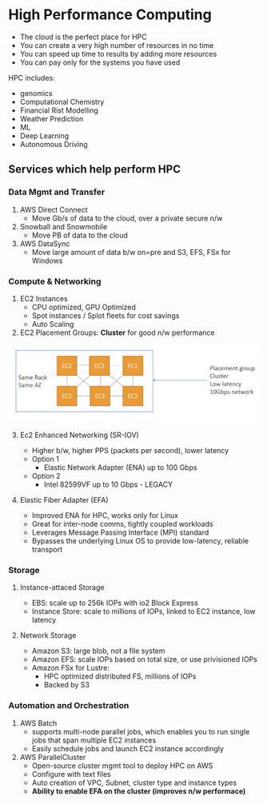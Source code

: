 # High Performance Computing

- The cloud is the perfect place for HPC
- You can create a very high number of resources in no time
- You can speed up time to results by adding more resources
- You can pay only for the systems you have used

HPC includes:
- genomics
- Computational Chemistry
- Financial Rist Modelling
- Weather Prediction
- ML
- Deep Learning
- Autonomous Driving


## Services which help perform HPC

### Data Mgmt and Transfer

1. AWS Direct Connect
    - Move Gb/s of data to the cloud, over a private secure n/w
2. Snowball and Snowmobile
    - Move PB of data to the cloud
3. AWS DataSync
    - Move large amount of data b/w on=pre and S3, EFS, FSx for Windows

### Compute & Networking

1. EC2 Instances
    - CPU optimized, GPU Optimized
    - Spot instances / Splot fleets for cost savings
    - Auto Scaling
2. EC2 Placement Groups: **Cluster** for good n/w performance

![2718279eef65b3d966ec3ab74a950f8b.png](../../images/2718279eef65b3d966ec3ab74a950f8b.png)

3. Ec2 Enhanced Networking (SR-IOV)
    - Higher b/w, higher PPS (packets per second), lower latency
    - Option 1
        - Elastic Network Adapter (ENA) up to 100 Gbps
    - Option 2
        - Intel 82599VF up to 10 Gbps - LEGACY

4. Elastic Fiber Adapter (EFA)
    - Improved ENA for HPC, works only for Linux
    - Great for inter-node comms, tightly coupled workloads
    - Leverages Message Passing Interface (MPI) standard
    - Bypasses the underlying Linux OS to provide low-latency, reliable transport


### Storage

1. Instance-attaced Storage
    - EBS: scale up to 256k IOPs with io2 Block Express
    - Instance Store: scale to millions of IOPs, linked to EC2 instance, low latency

2. Network Storage
    - Amazon S3: large blob, not a file system
    - Amazon EFS: scale IOPs based on total size, or use privisioned IOPs
    - Amazon FSx for Lustre:
        - HPC optimized distributed FS, millions of IOPs
        - Backed by S3


### Automation and Orchestration
1. AWS Batch
    - supports multi-node parallel jobs, which enables you to run single jobs that span multiple EC2 instances
    - Easily schedule jobs and launch EC2 instance accordingly
2. AWS ParallelCluster
    - Open-source cluster mgmt tool to deploy HPC on AWS
    - Configure with text files
    - Auto creation of VPC, Subnet, cluster type and instance types
    - **Ability to enable EFA on the cluster (improves n/w performace)**